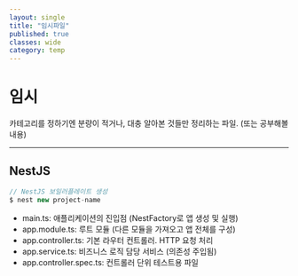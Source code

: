 ```yaml
---
layout: single
title: "임시파일"
published: true
classes: wide
category: temp
---
```


# 임시

카테고리를 정하기엔 분량이 적거나, 대충 알아본 것들만 정리하는 파일. (또는 공부해볼 내용)

---

<!--
enum 대신 as const 객체를 써야하는 이유

커서 기반 페이지네이션

* Google Oauth
1. FE 	:		Google 로그인 버튼 클릭
2. FE 	:		구글 인증 서버로 이동 → 사용자 로그인
3. FE 	: 		Google로부터 `인가 코드` 수신
4. FE → 백 :		`POST /auth/google` (body: code)

5. 백	:		구글에 code 전송, access_token/refresh_token 획득
6. 백 	:		사용자 정보 조회 (email, name 등)
7. 백 	:		자체 사용자 DB와 매칭/회원가입/로그인 처리
8. 백 → FE	:	자체 JWT or 세션 토큰 응답


------------------------

## 요약

1. 구글 콘솔에서 Client ID 발급 받고 프론트에서 사용
2. 구글 로그인 버튼 클릭하여 (https://accounts.google.com/o/oauth2/v2/auth) 호출
3. 로그인 성공시 return 받는 `인가 코드`를 백엔드로 넘김

이후 백엔드가 알아서

* 센트리
* 팩토리패턴: 객체 생성 하는 코드를 분리해 클라이언트 코드와 결합도(의존성)를 낮춰 코드를 건드리는 횟수를 최소화 하기 위한 패턴
* 바이브코딩: 인공지능(AI)의 도움을 받아 코드를 작성하는 새로운 개발 방식
* GraphQL: API를 위한 쿼리 언어(Query Language)이며 타입 시스템을 사용하여 쿼리를 실행하는 서버사이드 런타임
* mvc패턴
* useEffect 동작 원리 중...
## 비교 과정 (React 내부에서)

1. **렌더링 시점**에 `fiber.memoizedState`를 순회하며 훅 정보를 순서대로 저장한다.
2. **deps 비교**는 다음의 순서로 수행된다:
    1. 이전 deps가 없는 경우 (첫 실행 또는 `null`) → 무조건 실행
    2. 이전 deps와 현재 deps의 **길이가 다르면** → 무조건 실행
    3. 둘 다 아니면, 각 요소를 반복문으로 돌면서 `Object.is(prev[i], next[i])`로 비교
        
        → 하나라도 다르면 실행
        
3. 실행 조건이 충족되면:
    - 먼저, 이전 effect에 등록된 **cleanup 함수(`destroy`)가 있으면 실행**
    - 그다음, 새로운 effect 함수(`create`)를 실행
    - 실행 이후, 새롭게 생성된 effect 객체를 **fiber에 등록**하여 다음 렌더에서 비교용으로 사용한다
* react fiber: 컴포넌트 렌더링에 필요한 정보를 담고 있는 React 내부 객체
* FSD 패턴 실무?
* 리포지토리 패턴이란?
* MCP 서버:
* MSW(Mock Service Worker): 서비스 워커(Service Worker) 기술을 활용하여 네트워크 레벨에서 API 요청을 가로채고 모킹(mocking)할 수 있는 라이브러리
* 하이라키 구조:
* React 내부에서 데이터 매핑하며 PDF 파일 생성
* 이미지 트래킹:
* MVP (기획): 핵심 기능을 뜻
* 커서, 윈드서프
* wsl: 윈도우 가상 우분투 설치 환경
* SaaS: SaaS(Software as a Service)는 클라우드 기반의 소프트웨어 제공 모델. 클라우드 제공업체가 클라우드 애플리케이션 소프트웨어를 개발 및 유지 관리하고, 자동 소프트웨어 업데이트를 제공하고, 인터넷을 통해 Pay-as-you-Go 방식으로 고객에게 소프트웨어를 제공하는 것을 의미함.
* 쿠버네티스란?
* Dockerfile
* 쉘스크립트
* Docker는 리눅스 기반으로 윈도우에서 실행하려면 wsl(Docker engine)이나 Docker desktop이 필요하다 (윈도우 10pro 이상). 내부에서 쉘 스크립트를 실행할 땐 스크립트 위치에 상관없이, 해당 스크립트를 실행하는 OS(Docker-Linux)의 문법대로 작성되어 있어야 한다.
* 리눅스 깃배시
* CDN
* v0 코파일럿 윈드서프 커서
* 생성형 AI란
* Fast API
* fork 후 PR
* FSD 패턴:
  * shared/ui: 모든 곳에서 재사용 가능한 순수 UI 컴포넌트. 스타일, 버튼, 레이아웃 등 공통 요소	(Button, Modal, FlexBox, Typography)
  * entities: 기본적으로 ui가 없지만, 특정 도메인에서만 사용하는 표현용 UI	(UserAvatar, ProjectStatusBadge)
  * features/ui: 기능을 동반한 UI 컴포넌트. 사용자 행위 중심	(LoginForm, AddToCartButton, ToggleLikeButton)
  * widgets/ui:	여러 features, entities를 조합한 UI 덩어리. pages 내 조립 단위	(CartSection, UserProfileBox)
  * pages:	전체 페이지 단위 뷰. widgets들을 배치하여 구성	(LoginPage, HomePage, ProductDetailPage)
* SAP이란?


* 와이어프레임 / 프로토타입: 와이어프레임은 기능 중심의 구조 설계도이고, 프로토타입은 실제 동작을 모방한 인터랙티브한 시제품. 즉, 와이어프레임은 뼈대, 프로토타입은 움직이는 모형 (테스트 및 피드백 용도).


## 컴퓨터 시스템

### 1. 시스템 기본 구성 요소

- **입력 장치**: 데이터를 시스템으로 입력
- **중앙처리장치 (CPU)**: 입력을 처리하고 연산 수행
- **메모리 (주기억장치)**: 데이터와 명령어를 저장
- **출력 장치**: 처리 결과를 출력
- **버스(Bus)**: 구성 요소 간 데이터/주소/제어 신호를 전달하는 통로

---

### 2. 중앙처리장치 (CPU)

### 🔹 구성 요소

- **산술논리장치 (ALU)**: 연산 수행
- **레지스터(Register)**: 데이터를 임시로 저장
- **제어장치(Control Unit)**: 명령어 해석 및 제어 신호 전달
- **내부 버스**: ALU, 레지스터, 제어장치를 연결


# 📌 피연산자에 따른 명령어 형식

### 🧾 스택 구조: 0-주소 명령어 형식 (Stack Machine)

- 0-주소 명령어 형식
    
    ## ✅ 스택 머신이란?
    
    > Stack Machine은 연산을 위해 스택(Stack) 자료구조를 사용하는 컴퓨터 구조를 말한다.
    > 
    
    이 구조에서 사용되는 명령어는 **0-주소 명령어 형식(zero-address instruction format)**이다.
    
    명령어에 `opcode`만 존재하고, `피연산자`가 없는 형식이다.
    
    **예시:**
    
    ```nasm
    ADD
    ```
    
    보통 A라는 값을 B에 더해야 하는데, 위 코드에서 2개의 피연산자는 어디에 숨어있는가?
    그건 스택에 있다.
    
    → 즉, 연산 대상은 모두 **스택에 저장된 값들**이다.
    
    ---
    
    ## ✅ 예제: 수식 변환
    
    ```nasm
    D = A + B × C
    ```
    
    위 수식을 **스택 머신 방식의 어셈블리어(0-주소 명령어)**로 바꾸면 다음과 같다:
    
    ```nasm
    
    PUSH A
    PUSH B
    PUSH C
    MUL
    ADD
    POP D
    ```
    
    ---
    
    ## ✅ 명령어 해석
    
    ### 1. `PUSH A`, `PUSH B`, `PUSH C`
    
    - 스택에 차례로 **A, B, C 값을 쌓는다.**
    - 스택 상태 (아래가 바닥):
        
        ```
        
        ┌───────┐ ← Top
        │   C   │
        │   B   │
        │   A   │
        └───────┘
        ```
        
    
    ### 2. `MUL`
    
    - 스택 상단의 두 값 `C`, `B`를 꺼낸다 (POP)
    - 두 값을 곱한 결과 `B × C`를 다시 스택에 PUSH한다.
    - 스택 상태:
        
        ```
        ┌──────────┐ ← Top
        │  B × C   │
        │    A     │
        └──────────┘
        ```
        
    
    ### 3. `ADD`
    
    - 다시 상단의 두 값 `B × C`와 `A`를 꺼낸다 (POP)
    - 더한 결과 `A + (B × C)`를 PUSH한다.
    - 스택 상태:
        
        ```
        
        ┌──────────────┐ ← Top
        │ A + (B × C)  │
        └──────────────┘
        ```
        
    
    ### 4. `POP D`
    
    - 스택 상단 값을 꺼내서 `D`라는 변수에 저장한다.
        
        → 최종 결과가 변수 `D`에 들어가게 된다.
        
    
    ---
    
    ## ✅ 요약
    
    - 스택 머신에서는 명령어에 **피연산자가 포함되지 않는다.**
    - 연산에 필요한 값은 **모두 스택에 존재**한다.
    - 연산 순서는 스택 구조(LIFO)에 따라 결정된다.
    - `PUSH`는 값을 스택에 넣고, `POP`은 스택에서 꺼낸다.
    - 연산 명령어(예: `MUL`, `ADD`)는 **상단 2개의 피연산자를 POP하고 연산 후 결과를 다시 PUSH**한다.
-->


## NestJS

```javascript
// NestJS 보일러플레이트 생성
$ nest new project-name
```

* main.ts:	애플리케이션의 진입점 (NestFactory로 앱 생성 및 실행)
* app.module.ts:	루트 모듈 (다른 모듈을 가져오고 앱 전체를 구성)
* app.controller.ts:	기본 라우터 컨트롤러. HTTP 요청 처리
* app.service.ts:	비즈니스 로직 담당 서비스 (의존성 주입됨)
* app.controller.spec.ts:	컨트롤러 단위 테스트용 파일





